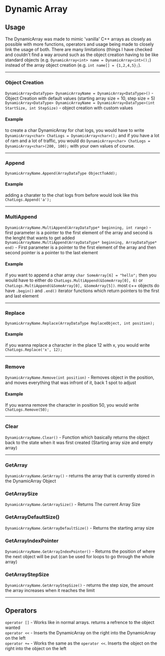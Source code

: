 # Dynamic Array
## Usage
The DynamicArray was made to mimic 'vanilla' C++ arrays as closely as possible with more functions, operators and usage being made to closely link the usage of both. There are many limitations (things I have checked and couldn't find a way around such as the object creation having to be like standard objects (e.g. `DynamicArray<int> name = DynamicArray<int>();`) instead of the array object creation (e.g. `int name[] = {1,2,4,5};`).

---

### Object Creation
`DynamicArray<DataType> DynamicArrayName = DynamicArray<DataType>()` - Object Creation with default values (starting array size = 10, step size = 5) </br>
`DynamicArray<DataType> DynamicArrayName = DynamicArray<DataType>(int StartSize, int StepSize)` - object creation with custom values

#### Example
to create a char DynamicArray for chat logs, you would have to write `DynamicArray<char> ChatLogs = DynamicArray<char>();` and if you have a lot of ram and a lot of traffic, you would do `DynamicArray<char> ChatLogs = DynamicArray<char>(200, 100);` with your own values of course.

---

### Append
`DynamicArrayName.Append(ArrayDataType ObjectToAdd);`

#### Example
adding a charater to the chat logs from before would look like this `ChatLogs.Append('a');`

---

### MultiAppend
`DynamicArrayName.MultiAppend(ArrayDataType* beginning, int range)` - first parameter is a pointer to the first element of the array and second is the lenght that wants to get added </br>
`DynamicArrayName.MultiAppend(ArrayDataType* beginning, ArrayDataType* end)` - First parameter is a pointer to the first element of the array and then second pointer is a pointer to the last element

#### Example
if you want to append a char array `char SomeArray[6] = "hello";` then you would have to either do `ChatLogs.MultiAppend(&SomeArray[0], 6)` or `ChatLogs.MultiAppend(&SomeArray[0], &SomeArray[5])`. most c++ objects do have `.begin()` and `.end()` iterator functions which return pointers to the first and last element

---

### Replace
`DynamicArrayName.Replace(ArrayDataType ReplaceObject, int position);`

#### Example
if you wanna replace a character in the place 12 with x, you would write `ChatLogs.Replace('x', 12);`

---

### Remove
`DynamicArrayName.Remove(int position)` - Removes object in the position, and moves everything that was infront of it, back 1 spot to adjust

#### Example
If you wanna remove the character in position 50, you would write `ChatLogs.Remove(50);`

---
### Clear
`DynamicArrayName.Clear()` - Function which basically returns the object back to the state when it was first created (Starting array size and empty array)

---

### GetArray
`DynamicArrayName.GetArray()` - returns the array that is currently stored in the DynamicArray Object

### GetArraySize
`DynamicArrayName.GetArraySize()` - Returns The current Array Size

### GetArrayDefaultSize()
`DynamicArrayName.GetArrayDefaultSize()` - Returns the starting array size

### GetArrayIndexPointer
`DynamicArrayName.GetArrayIndexPointer()` - Returns the position of where the next object will be put (can be used for loops to go through the whole array)

### GetArrayStepSize
`DynamicArrayName.GetArrayStepSize()` - returns the step size, the amount the array increases when it reaches the limit

---

## Operators

`operator []` - Works like in normal arrays. returns a refrence to the object wanted </br>
`operator <<` - Inserts the DynamicArray on the right into the DynamicArray on the left </br>
`operator +=` - Works the same as the `operator <<`. Inserts the object on the right into the object on the left </br>
